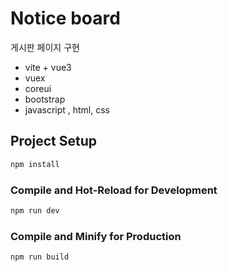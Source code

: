 # Notice board

게시판 페이지 구현

- vite + vue3
- vuex
- coreui
- bootstrap
- javascript , html, css


## Project Setup

```sh
npm install
```

### Compile and Hot-Reload for Development

```sh
npm run dev
```

### Compile and Minify for Production

```sh
npm run build
```
